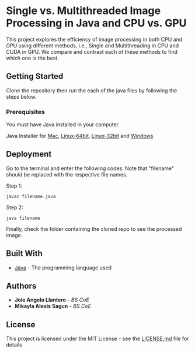 # Single vs. Multithreaded Image Processing in Java and CPU vs. GPU

This project explores the efficiency of image processing in both CPU and GPU using different methods, i.e., Single and Multithreading in CPU and CUDA in GPU. We compare and contrast each of these methods to find which one is the best.

## Getting Started

Clone the repository then run the each of the java files by following the steps below.

### Prerequisites

You must have Java installed in your computer

Java Installer for [Mac](https://www.oracle.com/technetwork/java/javase/downloads/index-jsp-138363.html), [Linux-64bit](https://java.com/en/download/help/linux_x64_install.xml), [Linux-32bit](https://java.com/en/download/help/linux_install.xml) and [Windows](https://www.java.com/en/download/help/windows_manual_download.xml)

## Deployment

Go to the terminal and enter the following codes. Note that "filename" should be replaced with the respective file names.


Step 1: 

```
javac filename.java
```

Step 2:

```
java filename
```

Finally, check the folder containing the cloned repo to see the processed image.

## Built With
* [Java](https://en.wikipedia.org/wiki/Java_(programming_language)) - The programming language used

## Authors

* **Joie Angelo Llantero** - *BS CoE* 
* **Mikayla Alexis Sagun** - *BS CoE* 

## License

This project is licensed under the MIT License - see the [LICENSE.md](LICENSE.md) file for details

